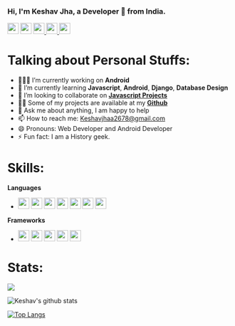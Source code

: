 ### Hi, I'm Keshav Jha, a Developer 🚀 from India.
<p>
<a href="https://twitter.com/keshavkumar2678"><img src="https://aleen42.github.io/badges/src/twitter.svg" height=25></a> 
<a href="https://medium.com/@keshavjhaa2678"><img src="https://aleen42.github.io/badges/src/medium.svg" height=25></a> 
<a href="https://www.linkedin.com/in/keshavjha007/"><img src="https://img.shields.io/badge/linkedin-%230077B5.svg?&style=for-the-badge&logo=linkedin&logoColor=white" height=25>
<a href="https://www.instagram.com/rylexr/"><img src="https://img.shields.io/badge/instagram-%23E4405F.svg?&style=for-the-badge&logo=instagram&logoColor=white" height=25>
<a href="https://stackoverflow.com/users/13107168/keshav-jha"><img src="https://aleen42.github.io/badges/src/stackoverflow.svg" height=25>
 </a> 
</p>
  
# Talking about Personal Stuffs:

- 👨🏽‍💻 I’m currently working on **Android**
- 🌱 I’m currently learning **Javascript**, **Android**, **Django**, **Database Design**
- 👯 I’m looking to collaborate on <a href="https://github.com/keshav304/Javascript-projects">**Javascript Projects**</a>
- 👨‍💻 Some of my projects are available at my <a href="https://github.com/keshav304?tab=repositories">**Github**</a>
- 💬 Ask me about anything, I am happy to help
- 📫 How to reach me: Keshavjhaa2678@gmail.com
- 😄 Pronouns: Web Developer and Android Developer
- ⚡ Fun fact: I am a History geek.

# Skills:

**Languages**
 * <img src ="https://img.shields.io/badge/python-%233776AB.svg?&style=flat-square&logo=python&logoColor=white" height=25> <img src ="https://camo.githubusercontent.com/d423cf12cc9ec53976db472d8844305e3f324418/68747470733a2f2f696d672e736869656c64732e696f2f62616467652f2d4a6176615363726970742d626c61636b3f7374796c653d666c61742d737175617265266c6f676f3d6a617661736372697074" height=25> <img src ="https://img.shields.io/badge/kotlin-%230095D5.svg?&style=for-the-badge&logo=kotlin&logoColor=white" height=25> <img src ="https://img.shields.io/badge/c++%20-%2300599C.svg?&style=for-the-badge&logo=c%2B%2B&logoColor=white" height=25> <img src ="https://img.shields.io/badge/html5%20-%23E34F26.svg?&style=for-the-badge&logo=html5&logoColor=white" height=25> <img src ="https://img.shields.io/badge/css3%20-%231572B6.svg?&style=for-the-badge&logo=css3&logoColor=white" height=25> <img src ="https://img.shields.io/badge/java-%23ED8B00.svg?&style=for-the-badge&logo=java&logoColor=white" height=25> 
 
**Frameworks**
* <img src="https://img.shields.io/badge/Android-%234ea94b.svg?&style=for-the-badge&logo=Android&logoColor=white" height=25> <img src="https://camo.githubusercontent.com/6713ecbc89eb90c005464de60a106596475e1587/68747470733a2f2f696d672e736869656c64732e696f2f62616467652f646a616e676f2532302d2532333039324532302e7376673f267374796c653d666f722d7468652d6261646765266c6f676f3d646a616e676f266c6f676f436f6c6f723d7768697465" height=25> <img src="https://camo.githubusercontent.com/cd4f83dc0bba9fa02525d7a6b1993fd883b3d713/68747470733a2f2f696d672e736869656c64732e696f2f62616467652f666c61736b2532302d2532333030302e7376673f267374796c653d666f722d7468652d6261646765266c6f676f3d666c61736b266c6f676f436f6c6f723d7768697465" height=25> <img src="https://camo.githubusercontent.com/e3c72ff8c616617254d1b5303370700edfdb9942/68747470733a2f2f696d672e736869656c64732e696f2f62616467652f626f6f7473747261702532302d2532333536334437432e7376673f267374796c653d666f722d7468652d6261646765266c6f676f3d626f6f747374726170266c6f676f436f6c6f723d7768697465" height=25> <img src="https://camo.githubusercontent.com/6ce7b11ba5b6b3933921ffe85e01f993c54da51b/68747470733a2f2f696d672e736869656c64732e696f2f62616467652f73716c6974652d2532333037343035652e7376673f267374796c653d666f722d7468652d6261646765266c6f676f3d73716c697465266c6f676f436f6c6f723d7768697465" height=25>

 # Stats:
 
![](http://estruyf-github.azurewebsites.net/api/VisitorHit?user=keshav304&repo=github-visitors-badge&countColorcountColor&countColor=%237B1E7A)

![Keshav's github stats](https://github-readme-stats.vercel.app/api?username=keshav304&show_icons=true&theme=radical)

[![Top Langs](https://github-readme-stats.vercel.app/api/top-langs/?username=keshav304&layout=compact)](https://github.com/keshav304/keshav304)
